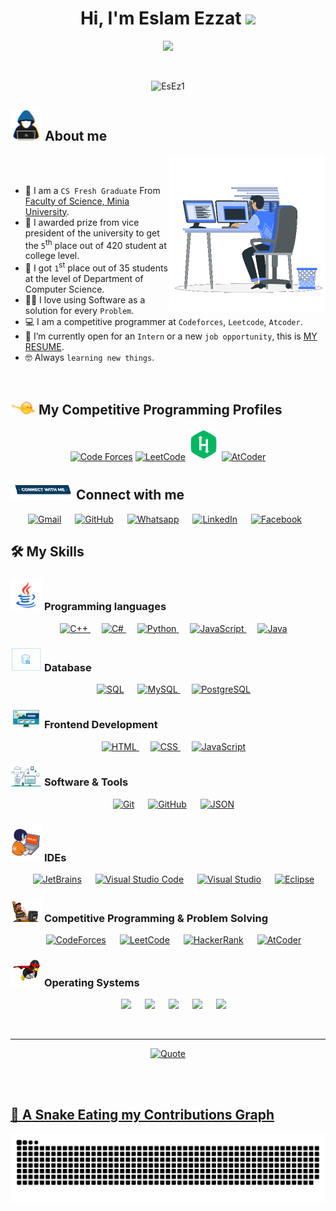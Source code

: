 <h1 align="center">Hi, I'm Eslam Ezzat <img src="https://media.giphy.com/media/hvRJCLFzcasrR4ia7z/giphy.gif" width="35"></h1>
<p align="center">
  <a href="https://github.com/DenverCoder1/readme-typing-svg"><img src="https://readme-typing-svg.herokuapp.com?font=Time+New+Roman&color=%23C8BE25&size=25&center=true&vCenter=true&width=600&height=100&lines=Software+Engineer+Intern+@ShuraSolutions;CS+Fresh+Graduate;Competitive+Programmer;Always+learning+new+things"></a>
</p>


<br>

<p align="center"> 
	<img src="https://komarev.com/ghpvc/?username=EsEz1&label=Profile%20views&color=0e75b6&style=plastic" alt="EsEz1" height=25px, width=150px/>
</p>

	
## <picture><img src = "https://github.com/EsEz1/EsEz1/blob/main/about_me.gif" width = 50px></picture> About me

<picture> <img align="right" src="https://github.com/EsEz1/EsEz1/blob/main/Right_Side.gif" width = 250px></picture>

<br><br>

- :school: I am a `CS Fresh Graduate` From [Faculty of Science, Minia University](https://www.minia.edu.eg/sci/).
- :school: I awarded prize from vice president of the university to get the `5`<sup>th</sup> place out of 420 student at college level.
- :school: I got `1`<sup>st</sup> place out of 35 students at the level of Department of Computer Science.
- :technologist: I love using Software as a solution for every `Problem`.
- :computer: I am a competitive programmer at `Codeforces`, `Leetcode`, `Atcoder`.
- :thinking: I’m currently open for an `Intern` or a new `job opportunity`, this is [MY RESUME](https://drive.google.com/file/d/1lEfaBvsnFk58p_R2Jrym9BGpMSrJwFjL/view?usp=sharing).
- :nerd_face: Always `learning new things`.
<br>


## <picture> <img src="https://github.com/EsEz1/EsEz1/blob/main/competitive_programming_profile.png" width="40px"> </picture> My Competitive Programming Profiles

<p align="center">
  <a href="https://codeforces.com/profile/Soly_Ezzat"><img src="https://img.icons8.com/external-tal-revivo-shadow-tal-revivo/50/000000/external-codeforces-programming-competitions-and-contests-programming-community-logo-shadow-tal-revivo.png" width="50px" height="50px" alt="Code Forces"/></a>
	<a href="https://leetcode.com/EsEz/"><img src="https://img.icons8.com/external-tal-revivo-shadow-tal-revivo/50/000000/external-level-up-your-coding-skills-and-quickly-land-a-job-logo-shadow-tal-revivo.png" width="50px" height="50px" alt="LeetCode"/></a>
	 <a href="https://www.hackerrank.com/EsEz1?hr_r=1"><img src="https://github.com/EsEz1/EsEz1/blob/main/HackerRank.png" width="50px" height="50px" alt="HackerRank"/></a>
	<a href="https://atcoder.jp/users/EsEz"><img src="https://i.ibb.co/Q9WSjDB/logo.png" alt="AtCoder" width="50px" height="50px"/></a>
</p>

## <picture> <img src="https://github.com/EsEz1/EsEz1/blob/main/Connect-with-me.gif" width="100px"> </picture> Connect with me
<p align="center">
&nbsp;
	<a href="mailto:ezzateslam131@gmail.com"><img img src="https://img.shields.io/badge/Gmail-%23EA4335.svg?style=plastic&logo=gmail&logoColor=white" alt="Gmail"/></a>
	&emsp;
	<a href="https://github.com/EsEz1"><img src="https://img.shields.io/badge/GitHub-%23181717.svg?style=plastic&logo=github&logoColor=white" alt="GitHub"/></a>
	&emsp;
	<a href="https://wa.me/0201032177433"><img src="https://img.shields.io/badge/WhatsApp-%2325D366.svg?style=plastic&logo=whatsapp&logoColor=white" alt="Whatsapp"/></a>
	&emsp;
	<a href="https://www.linkedin.com/in/eslam-ezzat-371bb3191/"><img src="https://img.shields.io/badge/LinkedIn-%230A66C2.svg?style=plastic&logo=linkedin&logoColor=white" alt="LinkedIn"/></a>
	&emsp;
	<a href="https://www.facebook.com/eslam.ezzat.3367174"><img src="https://img.shields.io/badge/Facebook-%231877F2.svg?style=plastic&logo=facebook&logoColor=white" alt="Facebook"/></a>
	&emsp;
</p>



## 🛠️ My Skills

### <picture> <img src = "https://github.com/EsEz1/EsEz1/blob/main/Programming_Languages.gif" width = "50px">  </picture> Programming languages

<p align="center"> 
  &emsp; 
  <a href="https://www.w3schools.com/cpp/" target="_blank"> 
    <img alt="C++" src="https://img.shields.io/badge/C++%20-%2300599C.svg?style=plastic&logo=c%2B%2B&logoColor=white">
  </a> 
  &emsp;
  <a href="https://learn.microsoft.com/en-us/dotnet/csharp/tour-of-csharp/" target="_blank"> 
  <img alt="C#" src="https://img.shields.io/badge/Csharp%20-%232370ED.svg?style=plastic&logo=csharp&logoColor=white">
  </a> 
  &emsp;
   <a href="https://www.python.org" target="_blank">
   <img alt="Python" src="https://img.shields.io/badge/Python%20-%2314354C.svg?style=plastic&logo=python&logoColor=white">
   </a>
  &emsp;
  <a href="https://developer.mozilla.org/en-US/docs/Web/JavaScript" target="_blank"> 
     <img alt="JavaScript" src="https://img.shields.io/badge/JavaScript%20-%23F7DF1E.svg?style=plastic&logo=javascript&logoColor=black">
   </a>
  &emsp;
  <a href="https://www.java.com" target="_blank"> 
    <img alt="Java" src="https://img.shields.io/badge/Java-%23007396.svg?style=plastic&logo=java&logoColor=white">
  </a>
</p>

### <picture> <img src = "https://github.com/EsEz1/EsEz1/blob/main/Database.gif" width = "50px">  </picture> Database

<p align="center"> 
  &emsp; 
  <a href="https://www.w3schools.com/sql/sql_intro.asp" target="_blank"> 
    <img alt="SQL" src="https://user-images.githubusercontent.com/75278136/215292425-062be061-1255-4f95-a25f-86ae2e175f91.svg" width="20px"></a> 
  &emsp;
  <a href="https://www.mysql.com" target="_blank"> 
  <img alt="MySQL" src="https://user-images.githubusercontent.com/75278136/215292860-d007acea-70b9-45de-952f-1c4e2f81777a.svg" width="20px">
  </a> 
  &emsp;
  <a href="https://www.postgresql.org/" target="_blank"> 
  <img alt="PostgreSQL" src="https://user-images.githubusercontent.com/75278136/215292925-ddbdc3eb-8b3e-4633-86a7-18ae827e9b3f.png" width="20px">
  </a> 
</p> 



### <picture> <img src = "https://github.com/EsEz1/EsEz1/blob/main/Front_End.gif" width = "50px">  </picture> Frontend Development
<p align="center"> 
  &emsp; 
  <a href="https://www.w3.org/html/" target="_blank"> 
   <img alt="HTML" src="https://img.shields.io/badge/HTML5%20-%23E34F26.svg?style=plastic&logo=html5&logoColor=white">
  </a>   
  &emsp;
  <a href="https://www.w3schools.com/css/" target="_blank">
    <img alt="CSS" src="https://img.shields.io/badge/CSS%20-%231572B6.svg?style=plastic&logo=css3&logoColor=white">
  </a> 
  &emsp;
  <a href="https://developer.mozilla.org/en-US/docs/Web/JavaScript" target="_blank"> 
     <img alt="JavaScript" src="https://img.shields.io/badge/JavaScript%20-%23F7DF1E.svg?style=plastic&logo=javascript&logoColor=black">
   </a>
</p>

 ### <picture> <img src = "https://github.com/EsEz1/EsEz1/blob/main/Software_Tools.gif" width = 50px>  </picture> Software & Tools
 
<p align="center">
  &emsp;
    <a href="#"><img alt="Git" src="https://img.shields.io/badge/Git%20-%23F05033.svg?style=plastic&logo=git&logoColor=white"></a>
  &emsp;
    <a href="#"><img alt="GitHub" src="https://img.shields.io/badge/GitHub-%23181717.svg?style=plastic&logo=github&logoColor=white"></a>
  &emsp;
    <a href="#"><img alt="JSON" img src="https://img.shields.io/badge/JSON-%23000000.svg?style=plastic&logo=json&logoColor=white"></a>
</p>

 ### <picture> <img src = "https://github.com/EsEz1/EsEz1/blob/main/IDEs.gif" width = 50px>  </picture> IDEs
 
<p align="center">
  &emsp;
  <a href="#"><img alt="JetBrains" src="https://img.shields.io/badge/JetBrains-%23000000.svg?style=plastic&logo=jetbrains&logoColor=white" /></a>
  &emsp;
  <a href="#"><img alt="Visual Studio Code" src="https://img.shields.io/badge/Visual%20Studio%20Code-0078d7.svg?style=plastic&logo=visual-studio-code&    logoColor=white"></a>
  &emsp;
<a href="#"><img alt="Visual Studio" src="https://img.shields.io/badge/Visual%20Studio%20-0078d7.svg?style=plastic&logo=visual-studio&    logoColor=white"></a>
  &emsp;
    <a href="#"><img alt="Eclipse" src="https://img.shields.io/badge/Eclipse%20IDE-%232C2255.svg?&style=plastic&logo=eclipse%20ide&logoColor=white" /></a>
</p>

 ### <picture> <img src = "https://github.com/EsEz1/EsEz1/blob/main/CP_PS.gif" width = 50px>  </picture> Competitive Programming & Problem Solving
 
<p align="center">
  &emsp;
    <a href="#"><img alt = "CodeForces" src="https://img.shields.io/badge/Codeforces%20-%231F8ACB.svg?style=plastic&logo=CodeForces&logoColor=white" /></a>	
  &emsp;
    <a href="#"><img alt = "LeetCode" src="https://img.shields.io/badge/LeetCode%20-%23FFA116.svg?style=plastic&logo=LeetCode&logoColor=black" /></a>
  &emsp;
    <a href="#"><img alt = "HackerRank" src="https://img.shields.io/badge/HackerRank-%232EC866.svg?style=plastic&logo=HackerRank&logoColor=white" /></a>
  &emsp;
    <a href="#"><img alt = "AtCoder" src="https://img.shields.io/badge/AtCoder-rgb(0,0,0).svg?style=plastic&logo=atcoder&logoColor=black" /></a>
</p>

 ### <picture> <img src = "https://github.com/EsEz1/EsEz1/blob/main/OS.gif" width = 50px>  </picture> Operating Systems
 
<p align="center">
  &emsp;
    <a href="#"><img src="https://img.shields.io/badge/Linux-FCC624?style=plastic&logo=linux&logoColor=black"></a>
  &emsp;
    <a href="#"><img src="https://img.shields.io/badge/Ubuntu-E95420?style=plastic&logo=ubuntu&logoColor=white"></a>
  &emsp;
    <a href="#"><img src="https://img.shields.io/badge/Windows-0078D6?style=plastic&logo=windows&logoColor=white"></a>
  &emsp;
    <a href="#"><img src="https://img.shields.io/badge/Manjaro-%2335BF5C.svg?&style=plastic&logo=manjaro&logoColor=white" /></a>
  &emsp;
    <a href="#"><img src="https://img.shields.io/badge/RedHat-rgb(255,0,0).svg?&style=plastic&logo=RedHat&logoColor=black" /></a>
</p>

<br> 

---

<p align = "center">
	<a href="https://github.com/piyushsuthar/github-readme-quotes"> <img alt = "Quote" src="https://quotes-github-readme.vercel.app/api?type=horizontal&theme=tokyonight&animation=grow_out_in&quoteCategory=programming">
</p>
	
</br></br>
	
## 🐍 A Snake Eating my Contributions Graph
	
<p align = "center">
	<img src = "https://raw.githubusercontent.com/Platane/snk/output/github-contribution-grid-snake.svg" alt = "Snake Game"/>
</p>

<!--
# Hey <img src="https://github.com/EslamEzzat433/EslamEzzat433/blob/main/wave.gif" width="40px" height="40px">, I'm <a href="https://www.linkedin.com/in/eslam-ezzat-371bb3191/">ESLAM!</a>

<h3 align="left">Connect with me:</h3>
<p align="left">
</p>


<a href="https://www.linkedin.com/in/eslam-ezzat-371bb3191/"><img align="left" alt="hemdan's LinkdeIN" width="30px" src="https://cdn-icons-png.flaticon.com/512/174/174857.png" draggable="false" /></a>



<a href="https://www.facebook.com/eslam.ezzat.3367174">
  <img align="left" alt="Eslam's Facebook" width="30px" src="https://cdn-icons-png.flaticon.com/512/733/733547.png" draggable="false" />
</a>



<a href="https://www.instagram.com/eslam_ezzat6/">
  <img align="left" alt="Eslam's Instagram" width="30px" src="https://cdn-icons-png.flaticon.com/512/2111/2111463.png" draggable="false" /></a>
  
  
  
<a href="https://github.com/EslamEzzat433">
  <img align="left" alt="Eslam's github" width="30px" src="https://cdn-icons-png.flaticon.com/512/733/733609.png" />
</a>
<br>

<h3 align="left">Languages and Tools:</h3>
<p align="left"> <a href="https://www.arduino.cc/" target="_blank" rel="noreferrer"> <img src="https://cdn.worldvectorlogo.com/logos/arduino-1.svg" alt="arduino" width="40" height="40"/> </a> <a href="https://www.w3schools.com/cpp/" target="_blank" rel="noreferrer"> <img src="https://raw.githubusercontent.com/devicons/devicon/master/icons/cplusplus/cplusplus-original.svg" alt="cplusplus" width="40" height="40"/> </a> <a href="https://www.w3schools.com/cs/" target="_blank" rel="noreferrer"> <img src="https://raw.githubusercontent.com/devicons/devicon/master/icons/csharp/csharp-original.svg" alt="csharp" width="40" height="40"/> </a> <a href="https://www.w3schools.com/css/" target="_blank" rel="noreferrer"> <img src="https://raw.githubusercontent.com/devicons/devicon/master/icons/css3/css3-original-wordmark.svg" alt="css3" width="40" height="40"/> </a> <a href="https://dotnet.microsoft.com/" target="_blank" rel="noreferrer"> <img src="https://raw.githubusercontent.com/devicons/devicon/master/icons/dot-net/dot-net-original-wordmark.svg" alt="dotnet" width="40" height="40"/> </a> <a href="https://git-scm.com/" target="_blank" rel="noreferrer"> <img src="https://www.vectorlogo.zone/logos/git-scm/git-scm-icon.svg" alt="git" width="40" height="40"/> </a> <a href="https://www.w3.org/html/" target="_blank" rel="noreferrer"> <img src="https://raw.githubusercontent.com/devicons/devicon/master/icons/html5/html5-original-wordmark.svg" alt="html5" width="40" height="40"/> </a> <a href="https://www.java.com" target="_blank" rel="noreferrer"> <img src="https://raw.githubusercontent.com/devicons/devicon/master/icons/java/java-original.svg" alt="java" width="40" height="40"/> </a> <a href="https://www.linux.org/" target="_blank" rel="noreferrer"> <img src="https://raw.githubusercontent.com/devicons/devicon/master/icons/linux/linux-original.svg" alt="linux" width="40" height="40"/> </a> <a href="https://www.mathworks.com/" target="_blank" rel="noreferrer"> <img src="https://upload.wikimedia.org/wikipedia/commons/2/21/Matlab_Logo.png" alt="matlab" width="40" height="40"/> </a> <a href="https://www.microsoft.com/en-us/sql-server" target="_blank" rel="noreferrer"> <img src="https://www.svgrepo.com/show/303229/microsoft-sql-server-logo.svg" alt="mssql" width="40" height="40"/> </a> <a href="https://www.python.org" target="_blank" rel="noreferrer"> <img src="https://raw.githubusercontent.com/devicons/devicon/master/icons/python/python-original.svg" alt="python" width="40" height="40"/> </a> </p>
-->
